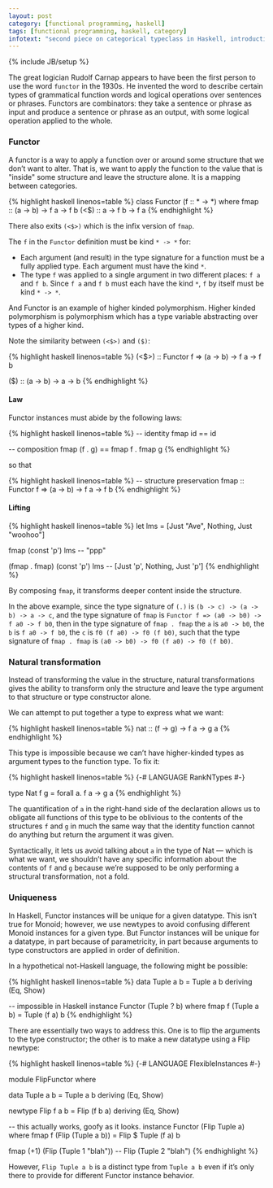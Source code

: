 ```yaml
---
layout: post
category: [functional programming, haskell]
tags: [functional programming, haskell, category]
infotext: "second piece on categorical typeclass in Haskell, introduction to Functor in Haskell."
---
```

{% include JB/setup %}

The great logician Rudolf Carnap appears to have been the first person to use 
the word `functor` in the 1930s. He invented the word to describe certain types 
of grammatical function words and logical operations over sentences or phrases. 
Functors are combinators: they take a sentence or phrase as input and produce a 
sentence or phrase as an output, with some logical operation applied to the whole.

### Functor

A functor is a way to apply a function over or around some structure that we don’t 
want to alter. That is, we want to apply the function to the value that is "inside" 
some structure and leave the structure alone. It is a mapping between categories.

{% highlight haskell linenos=table %}
class Functor (f :: * -> *) where
  fmap :: (a -> b) -> f a -> f b
  (<$) :: a -> f b -> f a
{% endhighlight %}

There also exits `(<$>)` which is the infix version of `fmap`.

The `f` in the `Functor` definition must be kind `* -> *` for:

- Each argument (and result) in the type signature for a function must be a fully 
applied type. Each argument must have the kind `*`.
- The type `f` was applied to a single argument in two different places: `f a` and 
`f b`. Since `f a` and `f b` must each have the kind `*`, `f` by itself must be kind 
`* -> *`.

And Functor is an example of higher kinded polymorphism. Higher kinded polymorphism 
is polymorphism which has a type variable abstracting over types of a higher kind.

Note the similarity between `(<$>)` and `($)`:

{% highlight haskell linenos=table %}
(<$>) :: Functor f => (a -> b) -> f a -> f b

($)   ::              (a -> b) ->  a  ->  b
{% endhighlight %}

#### Law

Functor instances must abide by the following laws:

{% highlight haskell linenos=table %}
-- identity
fmap id == id

-- composition
fmap (f . g) == fmap f . fmap g
{% endhighlight %}

so that

{% highlight haskell linenos=table %}
-- structure preservation
fmap :: Functor f => (a -> b) -> f a -> f b
{% endhighlight %}

#### Lifting

{% highlight haskell linenos=table %}
let lms = [Just "Ave", Nothing, Just "woohoo"]

fmap (const 'p') lms
-- "ppp"

(fmap . fmap) (const 'p') lms
-- [Just 'p', Nothing, Just 'p']
{% endhighlight %}

By composing `fmap`, it transforms deeper content inside the structure.

In the above example, since the type signature of `(.)` is `(b -> c) -> (a -> b) -> a -> c`, 
and the type signature of `fmap` is `Functor f => (a0 -> b0) -> f a0 -> f b0`, then in 
the type signature of `fmap . fmap` the `a` is `a0 -> b0`, the `b` is `f a0 -> f b0`, 
the `c` is `f0 (f a0) -> f0 (f b0)`, such that the type signature of `fmap . fmap` is 
`(a0 -> b0) -> f0 (f a0) -> f0 (f b0)`.

### Natural transformation

Instead of transforming the value in the structure, natural transformations gives the 
ability to transform only the structure and leave the type argument to that structure 
or type constructor alone.

We can attempt to put together a type to express what we want:

{% highlight haskell linenos=table %}
nat :: (f -> g) -> f a -> g a
{% endhighlight %}

This type is impossible because we can’t have higher-kinded types as argument types to 
the function type. To fix it:

{% highlight haskell linenos=table %}
{-# LANGUAGE RankNTypes #-}

type Nat f g = forall a. f a -> g a
{% endhighlight %}

The quantification of `a` in the right-hand side of the declaration allows us to obligate 
all functions of this type to be oblivious to the contents of the structures `f` and `g` 
in much the same way that the identity function cannot do anything but return the argument 
it was given.

Syntactically, it lets us avoid talking about `a` in the type of Nat — which is what we 
want, we shouldn’t have any specific information about the contents of `f` and `g` because 
we’re supposed to be only performing a structural transformation, not a fold.

### Uniqueness

In Haskell, Functor instances will be unique for a given datatype. This isn’t true for Monoid; 
however, we use newtypes to avoid confusing different Monoid instances for a given type. But 
Functor instances will be unique for a datatype, in part because of parametricity, in part 
because arguments to type constructors are applied in order of definition.

In a hypothetical not-Haskell language, the following might be possible:

{% highlight haskell linenos=table %}
data Tuple a b = Tuple a b deriving (Eq, Show)

-- impossible in Haskell
instance Functor (Tuple ? b) where
  fmap f (Tuple a b) = Tuple (f a) b
{% endhighlight %}

There are essentially two ways to address this. One is to flip the arguments to the type 
constructor; the other is to make a new datatype using a Flip newtype:

{% highlight haskell linenos=table %}
{-# LANGUAGE FlexibleInstances #-}

module FlipFunctor where

  data Tuple a b = Tuple a b deriving (Eq, Show)
  
  newtype Flip f a b = Flip (f b a) deriving (Eq, Show)
  
-- this actually works, goofy as it looks.
  instance Functor (Flip Tuple a) where
    fmap f (Flip (Tuple a b)) = Flip $ Tuple (f a) b
  
  fmap (+1) (Flip (Tuple 1 "blah")) -- Flip (Tuple 2 "blah")
{% endhighlight %}

However, `Flip Tuple a b` is a distinct type from `Tuple a b` even if it’s only there to 
provide for different Functor instance behavior.